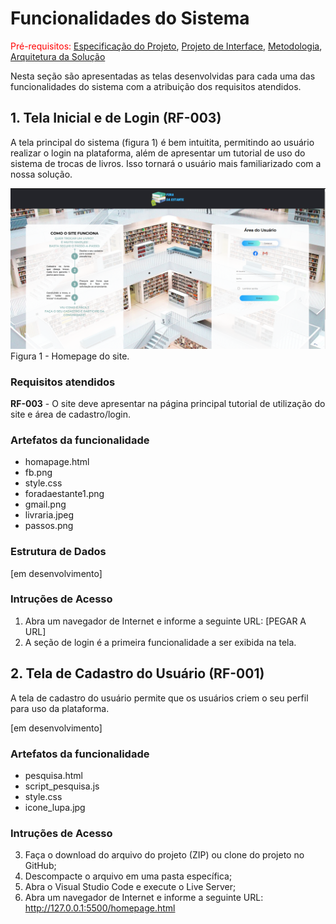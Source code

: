 # Funcionalidades do Sistema

<span style="color:red">Pré-requisitos: <a href="02-Especificação do Projeto.md"> Especificação do Projeto</a></span>, <a href="3-Projeto de Interface.md"> Projeto de Interface</a>, <a href="03-Metodologia.md"> Metodologia</a>, <a href="05-Arquitetura da Solução.md"> Arquitetura da Solução</a>

Nesta seção são apresentadas as telas desenvolvidas para cada uma das funcionalidades do sistema com a atribuição dos requisitos atendidos.

## 1.	Tela Inicial e de Login (RF-003)
A tela principal do sistema (figura 1) é bem intuitita, permitindo ao usuário realizar o login na plataforma, além de apresentar um tutorial de uso do sistema de trocas de livros.
Isso tornará o usuário mais familiarizado com a nossa solução.

![Exemplo de Homepage](img/homepagesite.png)
Figura 1 - Homepage do site.

### Requisitos atendidos
**RF-003** - O site deve apresentar na página principal tutorial de utilização do site e área de cadastro/login.

### Artefatos da funcionalidade
-	homapage.html
-	fb.png
-	style.css
-	foradaestante1.png
-	gmail.png
- livraria.jpeg
- passos.png

### Estrutura de Dados

[em desenvolvimento]

### Intruções de Acesso
1.	Abra um navegador de Internet e informe a seguinte URL: [PEGAR A URL]
2.	A seção de login é a primeira funcionalidade a ser exibida na tela.

## 2.  Tela de Cadastro do Usuário (RF-001)
A tela de cadastro do usuário permite que os usuários criem o seu perfil para uso da plataforma.

[em desenvolvimento]

### Artefatos da funcionalidade
- pesquisa.html
- script_pesquisa.js
- style.css
- icone_lupa.jpg

### Intruções de Acesso 
3.	Faça o download do arquivo do projeto (ZIP) ou clone do projeto no GitHub;
4.	Descompacte o arquivo em uma pasta específica;
5.	Abra o Visual Studio Code e execute o Live Server;
6.	Abra um navegador de Internet e informe a seguinte URL: http://127.0.0.1:5500/homepage.html 


